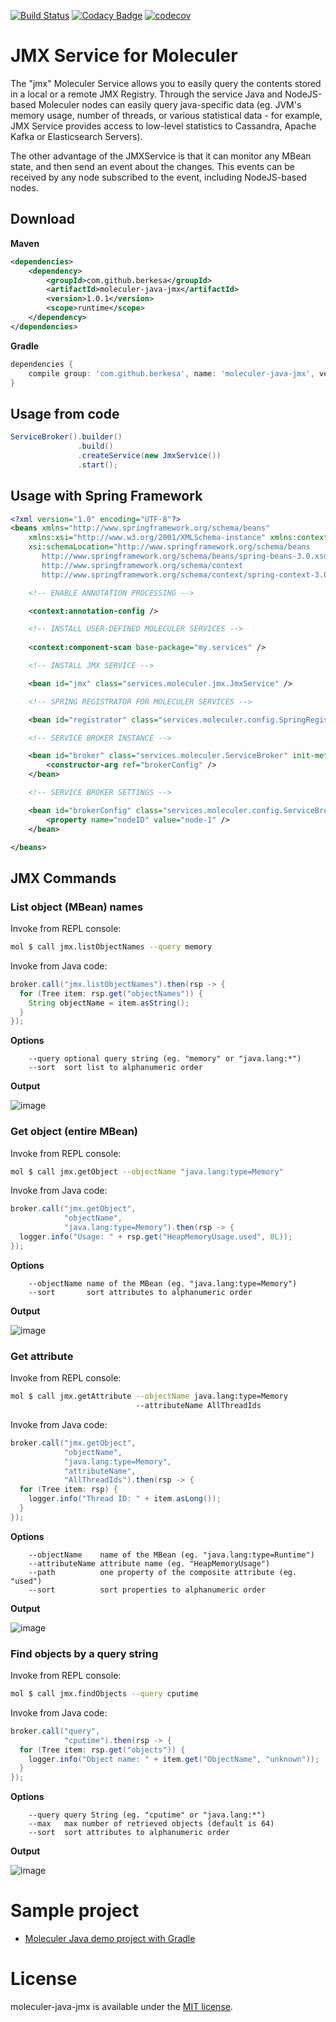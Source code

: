 [![Build Status](https://travis-ci.org/moleculer-java/moleculer-java-jmx.svg?branch=master)](https://travis-ci.org/moleculer-java/moleculer-java-jmx)
[![Codacy Badge](https://api.codacy.com/project/badge/Grade/627f31ac7df448b9a277c7dc4d5c3bc1)](https://www.codacy.com/app/berkesa/moleculer-java-jmx?utm_source=github.com&amp;utm_medium=referral&amp;utm_content=moleculer-java/moleculer-java-jmx&amp;utm_campaign=Badge_Grade)
[![codecov](https://codecov.io/gh/moleculer-java/moleculer-java-jmx/branch/master/graph/badge.svg)](https://codecov.io/gh/moleculer-java/moleculer-java-jmx)

# JMX Service for Moleculer

The "jmx" Moleculer Service allows you to easily query the contents stored in a local or a remote JMX Registry. Through the service Java and NodeJS-based Moleculer nodes can easily query java-specific data (eg. JVM's memory usage, number of threads, or various statistical data - for example, JMX Service provides access to low-level statistics to Cassandra, Apache Kafka or Elasticsearch Servers).

The other advantage of the JMXService is that it can monitor any MBean state, and then send an event about the changes. This events can be received by any node subscribed to the event, including NodeJS-based nodes.

## Download

**Maven**

```xml
<dependencies>
	<dependency>
		<groupId>com.github.berkesa</groupId>
		<artifactId>moleculer-java-jmx</artifactId>
		<version>1.0.1</version>
		<scope>runtime</scope>
	</dependency>
</dependencies>
```

**Gradle**

```gradle
dependencies {
	compile group: 'com.github.berkesa', name: 'moleculer-java-jmx', version: '1.0.1' 
}
```

## Usage from code

```java
ServiceBroker().builder()
               .build()
               .createService(new JmxService())
               .start();
```

## Usage with Spring Framework

```xml
<?xml version="1.0" encoding="UTF-8"?>
<beans xmlns="http://www.springframework.org/schema/beans"
	xmlns:xsi="http://www.w3.org/2001/XMLSchema-instance" xmlns:context="http://www.springframework.org/schema/context"
	xsi:schemaLocation="http://www.springframework.org/schema/beans
	   http://www.springframework.org/schema/beans/spring-beans-3.0.xsd
	   http://www.springframework.org/schema/context
	   http://www.springframework.org/schema/context/spring-context-3.0.xsd">

	<!-- ENABLE ANNOTATION PROCESSING -->

	<context:annotation-config />

	<!-- INSTALL USER-DEFINED MOLECULER SERVICES -->
	
	<context:component-scan base-package="my.services" />

	<!-- INSTALL JMX SERVICE -->

	<bean id="jmx" class="services.moleculer.jmx.JmxService" />

	<!-- SPRING REGISTRATOR FOR MOLECULER SERVICES -->

	<bean id="registrator" class="services.moleculer.config.SpringRegistrator" depends-on="broker" />

	<!-- SERVICE BROKER INSTANCE -->

	<bean id="broker" class="services.moleculer.ServiceBroker" init-method="start" destroy-method="stop">
		<constructor-arg ref="brokerConfig" />
	</bean>

	<!-- SERVICE BROKER SETTINGS -->

	<bean id="brokerConfig" class="services.moleculer.config.ServiceBrokerConfig">
		<property name="nodeID" value="node-1" />
	</bean>

</beans>
```

## JMX Commands

### List object (MBean) names

Invoke from REPL console:

```bash
mol $ call jmx.listObjectNames --query memory
```

Invoke from Java code:

```java
broker.call("jmx.listObjectNames").then(rsp -> {
  for (Tree item: rsp.get("objectNames")) {
    String objectName = item.asString();
  }
});
```

**Options**

```
    --query optional query string (eg. "memory" or "java.lang:*")
    --sort  sort list to alphanumeric order    
```

**Output**

![image](docs/listObjectNames.png)

### Get object (entire MBean)

Invoke from REPL console:

```bash
mol $ call jmx.getObject --objectName "java.lang:type=Memory"
```

Invoke from Java code:

```java
broker.call("jmx.getObject",
            "objectName",
            "java.lang:type=Memory").then(rsp -> {
  logger.info("Usage: " + rsp.get("HeapMemoryUsage.used", 0L));
});
```

**Options**

```
    --objectName name of the MBean (eg. "java.lang:type=Memory")
    --sort       sort attributes to alphanumeric order    
```

**Output**

![image](docs/getObject.png)

### Get attribute

Invoke from REPL console:

```bash
mol $ call jmx.getAttribute --objectName java.lang:type=Memory
                            --attributeName AllThreadIds
```

Invoke from Java code:

```java
broker.call("jmx.getObject",
            "objectName",
            "java.lang:type=Memory",
            "attributeName",
            "AllThreadIds").then(rsp -> {
  for (Tree item: rsp) {
    logger.info("Thread ID: " + item.asLong());
  }
});
```

**Options**

```
    --objectName    name of the MBean (eg. "java.lang:type=Runtime")
    --attributeName attribute name (eg. "HeapMemoryUsage")
    --path          one property of the composite attribute (eg. "used")
    --sort          sort properties to alphanumeric order    
```

**Output**

![image](docs/getAttribute.png)

### Find objects by a query string

Invoke from REPL console:

```bash
mol $ call jmx.findObjects --query cputime
```

Invoke from Java code:

```java
broker.call("query",
            "cputime").then(rsp -> {
  for (Tree item: rsp.get("objects")) {
    logger.info("Object name: " + item.get("ObjectName", "unknown"));
  }
});
```

**Options**

```
    --query query String (eg. "cputime" or "java.lang:*")
    --max   max number of retrieved objects (default is 64)
    --sort  sort attributes to alphanumeric order    
```

**Output**

![image](docs/findObjects.png)

# Sample project

* [Moleculer Java demo project with Gradle](https://github.com/moleculer-java/moleculer-java-gradle-demo/)

# License

moleculer-java-jmx is available under the [MIT license](https://tldrlegal.com/license/mit-license).
